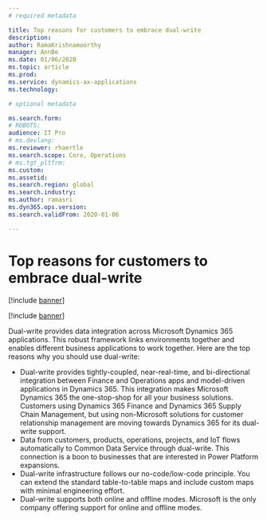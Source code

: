 ```yaml
---
# required metadata

title: Top reasons for customers to embrace dual-write
description: 
author: RamaKrishnamoorthy
manager: AnnBe
ms.date: 01/06/2020
ms.topic: article
ms.prod: 
ms.service: dynamics-ax-applications
ms.technology: 

# optional metadata

ms.search.form: 
# ROBOTS: 
audience: IT Pro
# ms.devlang: 
ms.reviewer: rhaertle
ms.search.scope: Core, Operations
# ms.tgt_pltfrm: 
ms.custom: 
ms.assetid: 
ms.search.region: global
ms.search.industry: 
ms.author: ramasri
ms.dyn365.ops.version: 
ms.search.validFrom: 2020-01-06

---
```


# Top reasons for customers to embrace dual-write

[!include [banner](../../includes/banner.md)]

[!include [banner](../../includes/preview-banner.md)]

Dual-write provides data integration across Microsoft Dynamics 365 applications. This robust framework links environments together and enables different business applications to work together. Here are the top reasons why you should use dual-write: 

+ Dual-write provides tightly-coupled, near-real-time, and bi-directional integration between Finance and Operations apps and model-driven applications in Dynamics 365. This integration makes Microsoft Dynamics 365 the one-stop-shop for all your business solutions. Customers using Dynamics 365 Finance and Dynamics 365 Supply Chain Management, but using non-Microsoft solutions for customer relationship management are moving towards Dynamics 365 for its dual-write support. 
+ Data from customers, products, operations, projects, and IoT flows automatically to Common Data Service through dual-write. This connection is a boon to businesses that are interested in Power Platform expansions.
+ Dual-write infrastructure follows our no-code/low-code principle. You can extend the standard table-to-table maps and include custom maps with minimal engineering effort.
+ Dual-write supports both online and offline modes. Microsoft is the only company offering support for online and offline modes.
